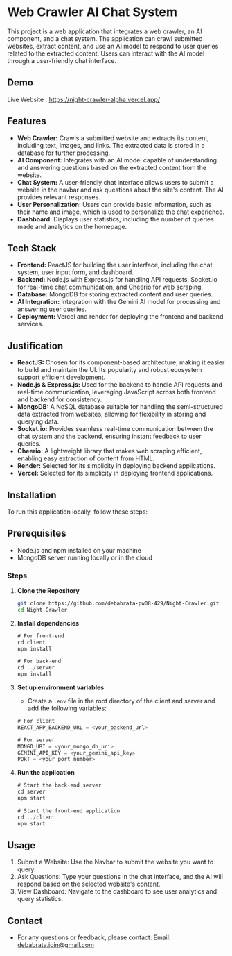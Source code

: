 # Web Crawler AI Chat System

This project is a web application that integrates a web crawler, an AI component, and a chat system. The application can crawl submitted websites, extract content, and use an AI model to respond to user queries related to the extracted content. Users can interact with the AI model through a user-friendly chat interface.

## Demo
 Live Website : https://night-crawler-alpha.vercel.app/

## Features

- **Web Crawler:** Crawls a submitted website and extracts its content, including text, images, and links. The extracted data is stored in a database for further processing.
- **AI Component:** Integrates with an AI model capable of understanding and answering questions based on the extracted content from the website.
- **Chat System:** A user-friendly chat interface allows users to submit a website in the navbar and ask questions about the site's content. The AI provides relevant responses.
- **User Personalization:** Users can provide basic information, such as their name and image, which is used to personalize the chat experience.
- **Dashboard:** Displays user statistics, including the number of queries made and analytics on the homepage.

## Tech Stack

- **Frontend:** ReactJS for building the user interface, including the chat system, user input form, and dashboard.
- **Backend:** Node.js with Express.js for handling API requests, Socket.io for real-time chat communication, and Cheerio for web scraping.
- **Database:** MongoDB for storing extracted content and user queries.
- **AI Integration:** Integration with the Gemini AI model for processing and answering user queries.
- **Deployment:** Vercel and render for deploying the frontend and backend services.

## Justification

- **ReactJS:** Chosen for its component-based architecture, making it easier to build and maintain the UI. Its popularity and robust ecosystem support efficient development.
- **Node.js & Express.js:** Used for the backend to handle API requests and real-time communication, leveraging JavaScript across both frontend and backend for consistency.
- **MongoDB:** A NoSQL database suitable for handling the semi-structured data extracted from websites, allowing for flexibility in storing and querying data.
- **Socket.io:** Provides seamless real-time communication between the chat system and the backend, ensuring instant feedback to user queries.
- **Cheerio:** A lightweight library that makes web scraping efficient, enabling easy extraction of content from HTML.
- **Render:** Selected for its simplicity in deploying backend applications.
- **Vercel:** Selected for its simplicity in deploying frontend applications.

## Installation

To run this application locally, follow these steps:

## Prerequisites

- Node.js and npm installed on your machine
- MongoDB server running locally or in the cloud

### Steps

1. **Clone the Repository**
   ```bash
   git clone https://github.com/debabrata-pw08-429/Night-Crawler.git
   cd Night-Crawler
   
2. **Install dependencies**
    ```javascript
    # For front-end
    cd client
    npm install
    
    # For back-end
    cd ../server
    npm install
    ```
3. **Set up environment variables**
   - Create a `.env` file in the root directory of the client and server and add the following variables:
    ```javascript
    # For client
    REACT_APP_BACKEND_URL = <your_backend_url>
    
    # For server
    MONGO_URI = <your_mongo_db_uri>
    GEMINI_API_KEY = <your_gemini_api_key>
    PORT = <your_port_number>
    ```
    
4. **Run the application**
    ```javascript
    # Start the back-end server
    cd server
    npm start
    
    # Start the front-end application
    cd ../client
    npm start
    ```


## Usage
1. Submit a Website: Use the Navbar to submit the website you want to query.
2. Ask Questions: Type your questions in the chat interface, and the AI will respond based on the selected website's content.
3. View Dashboard: Navigate to the dashboard to see user analytics and query statistics.

## Contact
- For any questions or feedback, please contact:
  Email: debabrata.join@gmail.com
